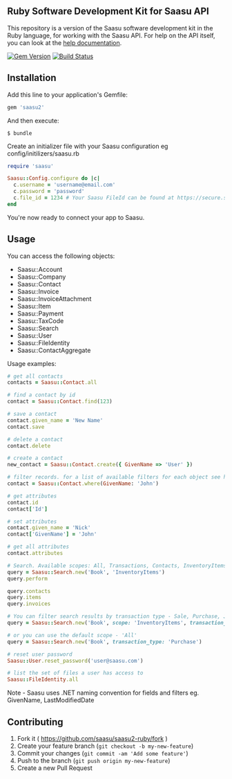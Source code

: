 ## Ruby Software Development Kit for Saasu API
This repository is a version of the Saasu software development kit in the Ruby language, for working with the Saasu API.
For help on the API itself, you can look at the [help documentation](https://api.saasu.com/).

[![Gem Version](https://badge.fury.io/rb/saasu2.svg)](http://badge.fury.io/rb/saasu2)
[![Build Status](https://travis-ci.org/nsinenko/saasu-rails.svg?branch=master)](https://travis-ci.org/nsinenko/saasu-rails)

## Installation

Add this line to your application's Gemfile:

```ruby
gem 'saasu2'
```

And then execute:

    $ bundle

Create an initializer file with your Saasu configuration eg config/initilizers/saasu.rb
```ruby
require 'saasu'

Saasu::Config.configure do |c|
  c.username = 'username@email.com'
  c.password = 'password'
  c.file_id = 1234 # Your Saasu FileId can be found at https://secure.saasu.com/a/net/webservicessettings.aspx
end
```

You're now ready to connect your app to Saasu.

## Usage

You can access the following objects:
- Saasu::Account
- Saasu::Company
- Saasu::Contact
- Saasu::Invoice
- Saasu::InvoiceAttachment
- Saasu::Item
- Saasu::Payment
- Saasu::TaxCode
- Saasu::Search
- Saasu::User
- Saasu::FileIdentity
- Saasu::ContactAggregate

Usage examples:

```ruby
# get all contacts
contacts = Saasu::Contact.all

# find a contact by id
contact = Saasu::Contact.find(123)

# save a contact
contact.given_name = 'New Name'
contact.save

# delete a contact
contact.delete

# create a contact
new_contact = Saasu::Contact.create({ GivenName => 'User' })

# filter records. for a list of available filters for each object see https://api.saasu.com
contact = Saasu::Contact.where(GivenName: 'John')

# get attributes
contact.id
contact['Id']

# set attributes
contact.given_name = 'Nick'
contact['GivenName'] = 'John'

# get all attributes
contact.attributes

# Search. Available scopes: All, Transactions, Contacts, InventoryItems. 
query = Saasu::Search.new('Book', 'InventoryItems')
query.perform

query.contacts
query.items
query.invoices

# You can filter search results by transaction type - Sale, Purchase, Journal, Payroll
query = Saasu::Search.new('Book', scope: 'InventoryItems', transaction_type: 'Sale')

# or you can use the default scope - 'All'
query = Saasu::Search.new('Book', transaction_type: 'Purchase')

# reset user password
Saasu::User.reset_password('user@saasu.com')

# list the set of files a user has access to
Saasu::FileIdentity.all
```

Note - Saasu uses .NET naming convention for fields and filters eg. GivenName, LastModifiedDate

## Contributing

1. Fork it ( https://github.com/saasu/saasu2-ruby/fork )
2. Create your feature branch (`git checkout -b my-new-feature`)
3. Commit your changes (`git commit -am 'Add some feature'`)
4. Push to the branch (`git push origin my-new-feature`)
5. Create a new Pull Request
